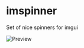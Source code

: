 # imspinner
Set of nice spinners for imgui

![Preview](https://user-images.githubusercontent.com/918081/204644519-1177f401-c070-4ed9-aea7-6a247acc7916.gif)

